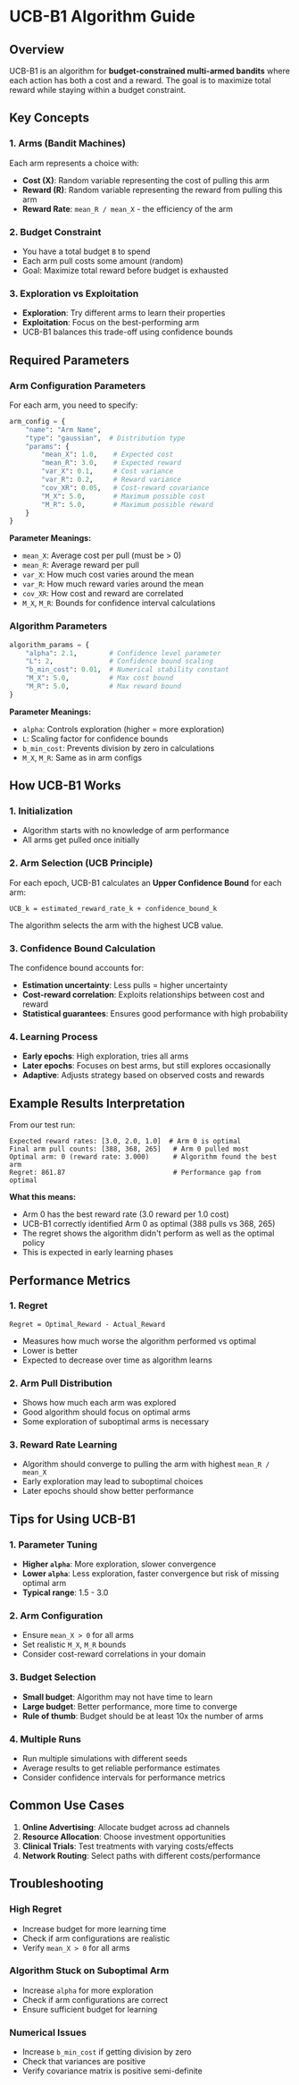 # UCB-B1 Algorithm Guide

## Overview

UCB-B1 is an algorithm for **budget-constrained multi-armed bandits** where each action has both a cost and a reward. The goal is to maximize total reward while staying within a budget constraint.

## Key Concepts

### 1. **Arms (Bandit Machines)**
Each arm represents a choice with:
- **Cost (X)**: Random variable representing the cost of pulling this arm
- **Reward (R)**: Random variable representing the reward from pulling this arm
- **Reward Rate**: `mean_R / mean_X` - the efficiency of the arm

### 2. **Budget Constraint**
- You have a total budget `B` to spend
- Each arm pull costs some amount (random)
- Goal: Maximize total reward before budget is exhausted

### 3. **Exploration vs Exploitation**
- **Exploration**: Try different arms to learn their properties
- **Exploitation**: Focus on the best-performing arm
- UCB-B1 balances this trade-off using confidence bounds

## Required Parameters

### Arm Configuration Parameters

For each arm, you need to specify:

```python
arm_config = {
    "name": "Arm Name",
    "type": "gaussian",  # Distribution type
    "params": {
        "mean_X": 1.0,    # Expected cost
        "mean_R": 3.0,    # Expected reward  
        "var_X": 0.1,     # Cost variance
        "var_R": 0.2,     # Reward variance
        "cov_XR": 0.05,   # Cost-reward covariance
        "M_X": 5.0,       # Maximum possible cost
        "M_R": 5.0,       # Maximum possible reward
    }
}
```

**Parameter Meanings:**
- `mean_X`: Average cost per pull (must be > 0)
- `mean_R`: Average reward per pull
- `var_X`: How much cost varies around the mean
- `var_R`: How much reward varies around the mean  
- `cov_XR`: How cost and reward are correlated
- `M_X`, `M_R`: Bounds for confidence interval calculations

### Algorithm Parameters

```python
algorithm_params = {
    "alpha": 2.1,        # Confidence level parameter
    "L": 2,              # Confidence bound scaling
    "b_min_cost": 0.01,  # Numerical stability constant
    "M_X": 5.0,          # Max cost bound
    "M_R": 5.0,          # Max reward bound
}
```

**Parameter Meanings:**
- `alpha`: Controls exploration (higher = more exploration)
- `L`: Scaling factor for confidence bounds
- `b_min_cost`: Prevents division by zero in calculations
- `M_X`, `M_R`: Same as in arm configs

## How UCB-B1 Works

### 1. **Initialization**
- Algorithm starts with no knowledge of arm performance
- All arms get pulled once initially

### 2. **Arm Selection (UCB Principle)**
For each epoch, UCB-B1 calculates an **Upper Confidence Bound** for each arm:

```
UCB_k = estimated_reward_rate_k + confidence_bound_k
```

The algorithm selects the arm with the highest UCB value.

### 3. **Confidence Bound Calculation**
The confidence bound accounts for:
- **Estimation uncertainty**: Less pulls = higher uncertainty
- **Cost-reward correlation**: Exploits relationships between cost and reward
- **Statistical guarantees**: Ensures good performance with high probability

### 4. **Learning Process**
- **Early epochs**: High exploration, tries all arms
- **Later epochs**: Focuses on best arms, but still explores occasionally
- **Adaptive**: Adjusts strategy based on observed costs and rewards

## Example Results Interpretation

From our test run:

```
Expected reward rates: [3.0, 2.0, 1.0]  # Arm 0 is optimal
Final arm pull counts: [388, 368, 265]   # Arm 0 pulled most
Optimal arm: 0 (reward rate: 3.000)      # Algorithm found the best arm
Regret: 861.87                           # Performance gap from optimal
```

**What this means:**
- Arm 0 has the best reward rate (3.0 reward per 1.0 cost)
- UCB-B1 correctly identified Arm 0 as optimal (388 pulls vs 368, 265)
- The regret shows the algorithm didn't perform as well as the optimal policy
- This is expected in early learning phases

## Performance Metrics

### 1. **Regret**
```
Regret = Optimal_Reward - Actual_Reward
```
- Measures how much worse the algorithm performed vs optimal
- Lower is better
- Expected to decrease over time as algorithm learns

### 2. **Arm Pull Distribution**
- Shows how much each arm was explored
- Good algorithm should focus on optimal arms
- Some exploration of suboptimal arms is necessary

### 3. **Reward Rate Learning**
- Algorithm should converge to pulling the arm with highest `mean_R / mean_X`
- Early exploration may lead to suboptimal choices
- Later epochs should show better performance

## Tips for Using UCB-B1

### 1. **Parameter Tuning**
- **Higher `alpha`**: More exploration, slower convergence
- **Lower `alpha`**: Less exploration, faster convergence but risk of missing optimal arm
- **Typical range**: 1.5 - 3.0

### 2. **Arm Configuration**
- Ensure `mean_X > 0` for all arms
- Set realistic `M_X`, `M_R` bounds
- Consider cost-reward correlations in your domain

### 3. **Budget Selection**
- **Small budget**: Algorithm may not have time to learn
- **Large budget**: Better performance, more time to converge
- **Rule of thumb**: Budget should be at least 10x the number of arms

### 4. **Multiple Runs**
- Run multiple simulations with different seeds
- Average results to get reliable performance estimates
- Consider confidence intervals for performance metrics

## Common Use Cases

1. **Online Advertising**: Allocate budget across ad channels
2. **Resource Allocation**: Choose investment opportunities
3. **Clinical Trials**: Test treatments with varying costs/effects
4. **Network Routing**: Select paths with different costs/performance

## Troubleshooting

### High Regret
- Increase budget for more learning time
- Check if arm configurations are realistic
- Verify `mean_X > 0` for all arms

### Algorithm Stuck on Suboptimal Arm
- Increase `alpha` for more exploration
- Check if arm configurations are correct
- Ensure sufficient budget for learning

### Numerical Issues
- Increase `b_min_cost` if getting division by zero
- Check that variances are positive
- Verify covariance matrix is positive semi-definite 